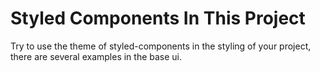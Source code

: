 # Styled Components In This Project

Try to use the theme of styled-components in the styling of your project,
there are several examples in the base ui.
